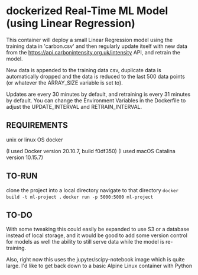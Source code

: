 # dockerized Real-Time ML Model (using Linear Regression) 
This container will deploy a small Linear Regression model using the 
training data in 'carbon.csv' and then regularly update itself with new data from 
the https://api.carbonintensity.org.uk/intensity API,
and retrain the model.

New data is appended to the training data csv, duplicate data is automatically dropped
and the data is reduced to the last 500 data points (or whatever the ARRAY_SIZE variable is set to).

Updates are every 30 minutes by default, and retraining is every 31 minutes by default.
You can change the Environment Variables in the Dockerfile to adjust
the UPDATE_INTERVAL and RETRAIN_INTERVAL.


## REQUIREMENTS
unix or linux OS
docker

(I used Docker version 20.10.7, build f0df350)
(I used macOS Catalina version 10.15.7)

## TO-RUN
clone the project into a local directory
navigate to that directory
```docker build -t ml-project .```
```docker run -p 5000:5000 ml-project```

## TO-DO
With some tweaking this could easily be expanded to use S3 or a database instead
of local storage, and it would be good to add some version control for models as well
the ability to still serve data while the model is re-training.

Also, right now this uses the jupyter/scipy-notebook image which is quite large. I'd like to get back down to a basic Alpine Linux container with Python